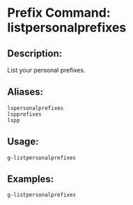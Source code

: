 # Prefix Command: listpersonalprefixes

## Description:
List your personal prefixes.

## Aliases:
    lspersonalprefixes
    lspprefixes
    lspp

## Usage:
    g-listpersonalprefixes

## Examples:
    g-listpersonalprefixes